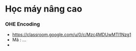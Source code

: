 # Học máy nâng cao
### OHE Encoding
+ https://classroom.google.com/u/0/c/Mzc4MDUwMTI1Nzg1
+ Mã : ...
+ 

